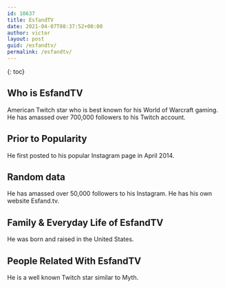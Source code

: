 ```yaml
---
id: 10637
title: EsfandTV
date: 2021-04-07T08:37:52+00:00
author: victor
layout: post
guid: /esfandtv/
permalink: /esfandtv/
---
```



{: toc}


## Who is EsfandTV



American Twitch star who is best known for his World of Warcraft gaming. He has amassed over 700,000 followers to his Twitch account.

                
                
                
## Prior to Popularity



He first posted to his popular Instagram page in April 2014.

                
                
                
## Random data



He has amassed over 50,000 followers to his Instagram. He has his own website Esfand.tv.

                
                
                
## Family & Everyday Life of EsfandTV



He was born and raised in the United States.

                
                
                
## People Related With EsfandTV



He is a well known Twitch star similar to Myth.

                
              
            
          
          
          